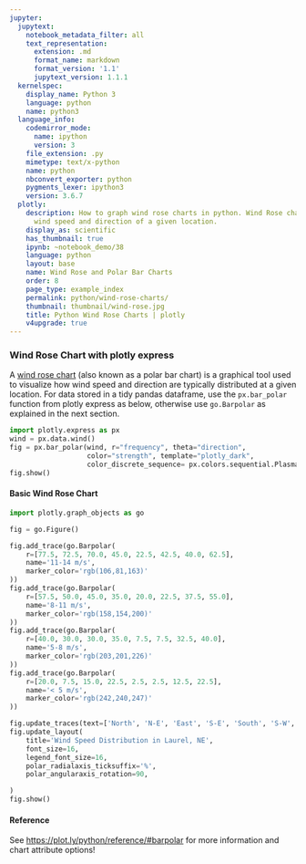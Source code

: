 ```yaml
---
jupyter:
  jupytext:
    notebook_metadata_filter: all
    text_representation:
      extension: .md
      format_name: markdown
      format_version: '1.1'
      jupytext_version: 1.1.1
  kernelspec:
    display_name: Python 3
    language: python
    name: python3
  language_info:
    codemirror_mode:
      name: ipython
      version: 3
    file_extension: .py
    mimetype: text/x-python
    name: python
    nbconvert_exporter: python
    pygments_lexer: ipython3
    version: 3.6.7
  plotly:
    description: How to graph wind rose charts in python. Wind Rose charts display
      wind speed and direction of a given location.
    display_as: scientific
    has_thumbnail: true
    ipynb: ~notebook_demo/38
    language: python
    layout: base
    name: Wind Rose and Polar Bar Charts
    order: 8
    page_type: example_index
    permalink: python/wind-rose-charts/
    thumbnail: thumbnail/wind-rose.jpg
    title: Python Wind Rose Charts | plotly
    v4upgrade: true
---
```


### Wind Rose Chart with plotly express

A [wind rose chart](https://en.wikipedia.org/wiki/Wind_rose) (also known as a polar bar chart) is a graphical tool used to visualize how wind speed and direction are typically distributed at a given location. For data stored in a tidy pandas dataframe, use the `px.bar_polar` function from plotly express as below, otherwise use `go.Barpolar` as explained in the next section.

```python
import plotly.express as px
wind = px.data.wind()
fig = px.bar_polar(wind, r="frequency", theta="direction",
                   color="strength", template="plotly_dark",
                   color_discrete_sequence= px.colors.sequential.Plasma[-2::-1])
fig.show()
```

#### Basic Wind Rose Chart

```python
import plotly.graph_objects as go

fig = go.Figure()

fig.add_trace(go.Barpolar(
    r=[77.5, 72.5, 70.0, 45.0, 22.5, 42.5, 40.0, 62.5],
    name='11-14 m/s',
    marker_color='rgb(106,81,163)'
))
fig.add_trace(go.Barpolar(
    r=[57.5, 50.0, 45.0, 35.0, 20.0, 22.5, 37.5, 55.0],
    name='8-11 m/s',
    marker_color='rgb(158,154,200)'
))
fig.add_trace(go.Barpolar(
    r=[40.0, 30.0, 30.0, 35.0, 7.5, 7.5, 32.5, 40.0],
    name='5-8 m/s',
    marker_color='rgb(203,201,226)'
))
fig.add_trace(go.Barpolar(
    r=[20.0, 7.5, 15.0, 22.5, 2.5, 2.5, 12.5, 22.5],
    name='< 5 m/s',
    marker_color='rgb(242,240,247)'
))

fig.update_traces(text=['North', 'N-E', 'East', 'S-E', 'South', 'S-W', 'West', 'N-W'])
fig.update_layout(
    title='Wind Speed Distribution in Laurel, NE',
    font_size=16,
    legend_font_size=16,
    polar_radialaxis_ticksuffix='%',
    polar_angularaxis_rotation=90,

)
fig.show()
```

#### Reference

See https://plot.ly/python/reference/#barpolar for more information and chart attribute options!

